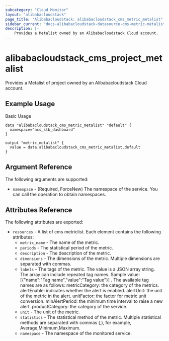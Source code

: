 ```yaml
---
subcategory: "Cloud Monitor"
layout: "alibabacloudstack"
page_title: "Alibabacloudstack: alibabacloudstack_cms_metric_metalist"
sidebar_current: "docs-alibabacloudstack-datasource-cms-metric-metalist"
description: |-
    Provides a Metalist owned by an Alibabacloudstack Cloud account.
---
```


# alibabacloudstack\_cms\_project\_metalist

Provides a Metalist of project  owned by an Alibabacloudstack Cloud account.

## Example Usage

Basic Usage

```
data "alibabacloudstack_cms_metric_metalist" "default" {
  namespace="acs_slb_dashboard"
}

output "metric_metalist" {
  value = data.alibabacloudstack_cms_metric_metalist.default
}
```

## Argument Reference

The following arguments are supported:

* `namespace` - (Required, ForceNew) The namespace of the service. You can call the  operation to obtain namespaces. 

## Attributes Reference

The following attributes are exported:

* `resources` - A list of cms metriclist. Each element contains the following attributes:
    * `metric_name` - The name of the metric.
    * `periods` -     The statistical period of the metric.
    * `description` - The description of the metric. 
    * `dimensions` - The dimensions of the metric. Multiple dimensions are separated with commas.
    * `labels` - The tags of the metric. The value is a JSON array string. The array can include repeated tag names. Sample value: [{"name":"Tag name","value":"Tag value"}] . 
                 The available tag names are as follows: metricCategory: 
          the category of the metrics. alertEnable: indicates whether the alert is enabled. alertUnit: the unit of the metric in the alert. unitFactor: the factor for metric unit conversion. minAlertPeriod: the minimum time interval to raise a new alert. productCategory: the category of the service.
    * `unit` - The unit of the metric. 
    * `statistics` - The statistical method of the metric. Multiple statistical methods are separated with commas (,), for example, Average,Minimum,Maximum.
    * `namespace` - The namespace of the monitored service.

  